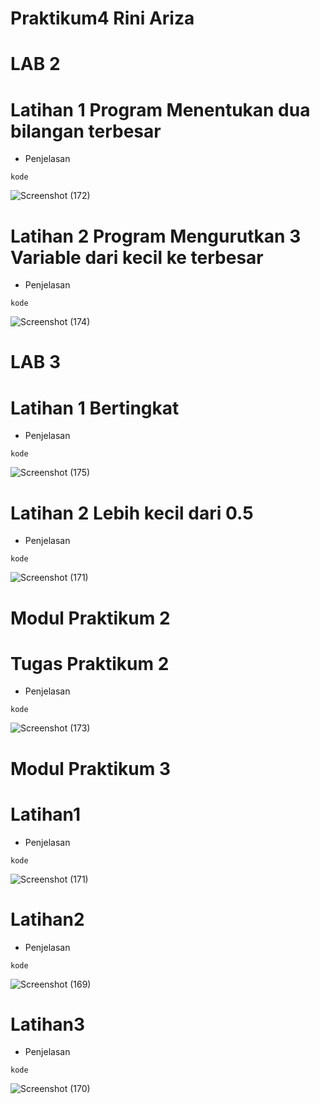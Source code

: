 # Praktikum4 Rini Ariza
# LAB 2
# Latihan 1 Program Menentukan dua bilangan terbesar
- Penjelasan
```
kode
```
![Screenshot (172)](https://user-images.githubusercontent.com/115542704/199762141-727540e3-cdc9-4b97-bf17-75f426ee2703.png)

# Latihan 2 Program Mengurutkan 3 Variable dari kecil ke terbesar
- Penjelasan
```
kode
```
![Screenshot (174)](https://user-images.githubusercontent.com/115542704/199762450-e2c6768e-bfb9-49bb-acfc-9c8079fbc196.png)

# LAB 3
# Latihan 1 Bertingkat
- Penjelasan
```
kode
```
![Screenshot (175)](https://user-images.githubusercontent.com/115542704/199764258-94d0b592-0c37-4dbe-8255-2b9d1c047f13.png)


# Latihan 2 Lebih kecil dari 0.5
- Penjelasan
```
kode
```
![Screenshot (171)](https://user-images.githubusercontent.com/115542704/199764575-1d5108b0-4e95-4e09-a041-a0fbfa791231.png)



# Modul Praktikum 2
# Tugas Praktikum 2
- Penjelasan
```
kode
```
![Screenshot (173)](https://user-images.githubusercontent.com/115542704/199765421-2e7d7002-7ac3-4f9d-abf8-8d7054154819.png)


# Modul Praktikum 3
# Latihan1
- Penjelasan
```
kode
```
![Screenshot (171)](https://user-images.githubusercontent.com/115542704/199765728-7181d33c-53da-4fa2-8fe2-cf79143df409.png)


# Latihan2
- Penjelasan
```
kode
```
![Screenshot (169)](https://user-images.githubusercontent.com/115542704/199766083-13d0bf3a-9a89-4012-a33f-95e8659c9858.png)


# Latihan3
- Penjelasan
```
kode
```
![Screenshot (170)](https://user-images.githubusercontent.com/115542704/199766325-43682b17-9bf9-4288-b838-e27fd1c7460d.png)

